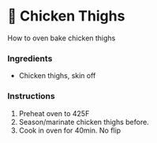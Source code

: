 # 🐥 Chicken Thighs
How to oven bake chicken thighs
### Ingredients
- Chicken thighs, skin off
### Instructions
1. Preheat oven to 425F
2. Season/marinate chicken thighs before.
3. Cook in oven for 40min. No flip